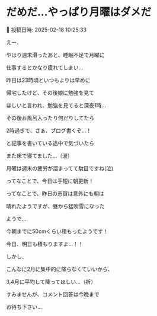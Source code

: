 # だめだ…やっぱり月曜はダメだ

📅 投稿日時: 2025-02-18 10:25:33

えー．


やはり週末滑ったあと、睡眠不足で月曜に


仕事するとかなり疲れてしまい…





昨日は23時頃といつもよりは早めに


帰宅したけど、その後娘に勉強を見て


ほしいと言われ、勉強を見てると深夜1時…





その後お風呂入ったり何だりしてたら


2時過ぎで、さぁ、ブログ書くぞ…！


と記事を書いている途中で気づいたら


また床で寝てました…（涙）





月曜は週末の疲労が溜まってて駄目ですね(泣)


ってなことで、今日は手短に朝更新！





ってなことで、昨日の志賀は意外にも朝は


晴れたようですが、昼から猛吹雪になった


ようで…


今朝までに50cmくらい積もったようです！


今日、明日も積もりますよ…！！





しかし．


こんなに2月に集中的に降らなくていいから、


3,4月に平均して降ってほしい…（祈）





すみませんが、コメント回答は今晩まで


お待ち下さい…
